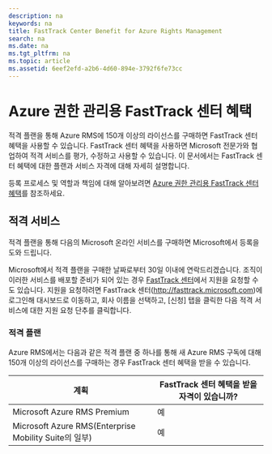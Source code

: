 ```yaml
---
description: na
keywords: na
title: FastTrack Center Benefit for Azure Rights Management
search: na
ms.date: na
ms.tgt_pltfrm: na
ms.topic: article
ms.assetid: 6eef2efd-a2b6-4d60-894e-3792f6fe73cc
---
```

# Azure 권한 관리용 FastTrack 센터 혜택
적격 플랜을 통해 Azure RMS에 150개 이상의 라이선스를 구매하면 FastTrack 센터 혜택을 사용할 수 있습니다. FastTrack 센터 혜택을 사용하면 Microsoft 전문가와 협업하여 적격 서비스를 평가, 수정하고 사용할 수 있습니다. 이 문서에서는 FastTrack 센터 혜택에 대한 플랜과 서비스 자격에 대해 자세히 설명합니다.

등록 프로세스 및 역할과 책임에 대해 알아보려면 [Azure 권한 관리용 FastTrack 센터 혜택](../Topic/FastTrack_Center_Benefit_Process_for_Azure_Rights_Management.md)를 참조하세요.

## 적격 서비스
적격 플랜을 통해 다음의 Microsoft 온라인 서비스를 구매하면 Microsoft에서 등록을 도와 드립니다.

Microsoft에서 적격 플랜을 구매한 날짜로부터 30일 이내에 연락드리겠습니다. 조직이 이러한 서비스를 배포할 준비가 되어 있는 경우 [FastTrack 센터](http://fasttrack.microsoft.com/)에서 지원을 요청할 수도 있습니다. 지원을 요청하려면 FastTrack 센터(http://fasttrack.microsoft.com)에 로그인해 대시보드로 이동하고, 회사 이름을 선택하고, [신청] 탭을 클릭한 다음 적격 서비스에 대한 지원 요청 단추를 클릭합니다.

### 적격 플랜
Azure RMS에서는 다음과 같은 적격 플랜 중 하나를 통해 새 Azure RMS 구독에 대해 150개 이상의 라이선스를 구매하는 경우 FastTrack 센터 혜택을 받을 수 있습니다.

|계획|FastTrack 센터 혜택을 받을 자격이 있습니까?|
|------|---------------------------------|
|Microsoft Azure RMS Premium|예|
|Microsoft Azure RMS(Enterprise Mobility Suite의 일부)|예|
